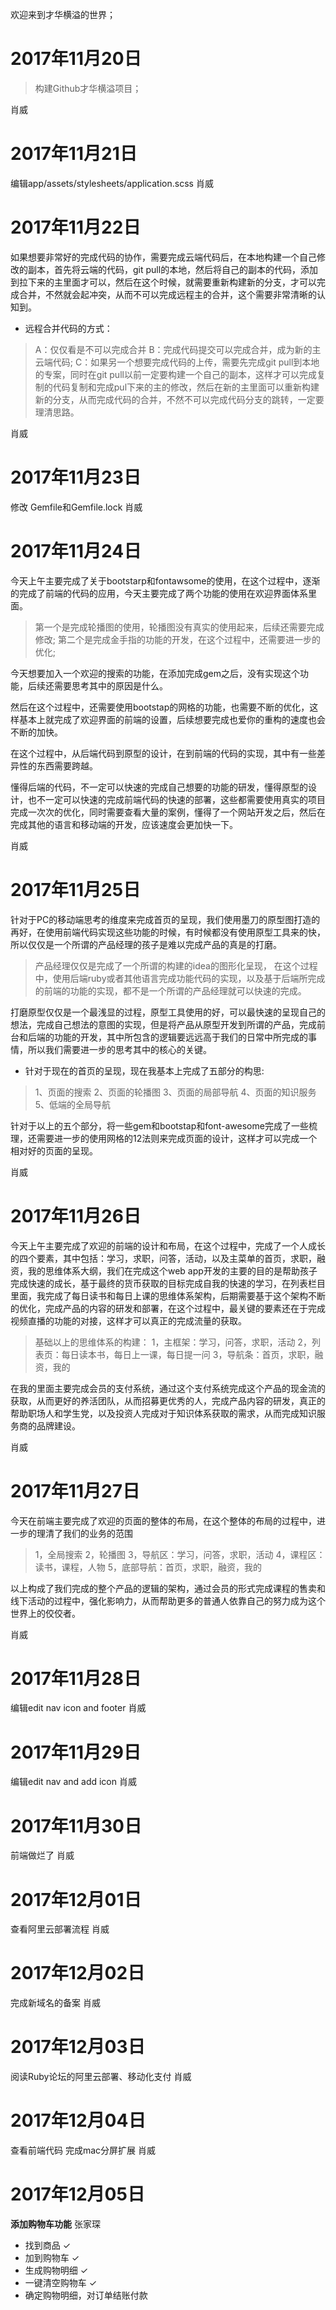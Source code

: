 欢迎来到才华横溢的世界；

# 2017年11月20日

>构建Github才华横溢项目；

肖威

# 2017年11月21日
编辑app/assets/stylesheets/application.scss
肖威

# 2017年11月22日
如果想要非常好的完成代码的协作，需要完成云端代码后，在本地构建一个自己修改的副本，首先将云端的代码，git pull的本地，然后将自己的副本的代码，添加到拉下来的主里面才可以，然后在这个时候，就需要重新构建新的分支，才可以完成合并，不然就会起冲突，从而不可以完成远程主的合并，这个需要非常清晰的认知到。

* 远程合并代码的方式：
>A：仅仅看是不可以完成合并
B：完成代码提交可以完成合并，成为新的主云端代码;
C：如果另一个想要完成代码的上传，需要先完成git pull到本地的专案，同时在git pull以前一定要构建一个自己的副本，这样才可以完成复制的代码复制和完成pul下来的主的修改，然后在新的主里面可以重新构建新的分支，从而完成代码的合并，不然不可以完成代码分支的跳转，一定要理清思路。

肖威


# 2017年11月23日
修改 Gemfile和Gemfile.lock
肖威

# 2017年11月24日
今天上午主要完成了关于bootstarp和fontawsome的使用，在这个过程中，逐渐的完成了前端的代码的应用，今天主要完成了两个功能的使用在欢迎​​界面体系里面。

>第一个是完成轮播图的使用，轮播图没有真实的使用起来，后续还需要完成修改;
第二个是完成金手指的功能的开发，在这个过程中，还需要进一步的优化;

今天想要加入一个欢迎的搜索的功能，在添加完成gem之后，没有实现这个功能，后续还需要思考其中的原因是什么。

然后在这个过程中，还需要使用bootstap的网格的功能，也需要不断的优化，这样基本上就完成了欢迎界面的前端的设置，后续想要完成也爱你的重构的速度也会不断的加快。

在这个过程中，从后端代码到原型的设计，在到前端的代码的实现，其中有一些差异性的东西需要跨越。

懂得后端的代码，不一定可以快速的完成自己想要的功能的研发，懂得原型的设计，也不一定可以快速的完成前端代码的快速的部署，这些都需要使用真实的项目完成一次次的优化，同时需要查看大量的案例，懂得了一个网站开发之后，然后在完成其他的语言和移动端的开发，应该速度会更加快一下。

肖威


# 2017年11月25日
针对于PC的移动端思考的维度来完成首页的呈现，我们使用墨刀的原型图打造的再好，在使用前端代码实现这些功能的时候，有时候都没有使用原型工具来的快，所以仅仅是一个所谓的产品经理的孩子是难以完成产品的真是的打磨。

>产品经理仅仅是完成了一个所谓的构建的idea的图形化呈现， 在这个过程中，使用后端ruby或者其他语言完成功能代码的实现，以及基于后端所完成的前端的功能的实现，都不是一个所谓的产品经理就可以快速的完成。

打磨原型仅仅是一个最浅显的过程，原型工具使用的好，可以最快速的呈现自己的想法，完成自己想法的意图的实现，但是将产品从原型开发到所谓的产品，完成前台和后端的功能的开发，其中所包含的逻辑要远远高于我们的日常中所完成的事情，所以我们需要进一步的思考其中的核心的关键。

* 针对于现在的首页的呈现，现在我基本上完成了五部分的构思:
>1、页面的搜索
2、页面的轮播图
3、页面的局部导航
4、页面的知识服务
5、低端的全局导航

针对于以上的五个部分，将一些gem和bootstap和font-awesome完成了一些梳理，还需要进一步的使用网格的12法则来完成页面的设计，这样才可以完成一个相对好的页面的呈现。

肖威


# 2017年11月26日
今天上午主要完成了欢迎的前端的设计和布局，在这个过程中，完成了一个人成长的四个要素，其中包括：学习，求职，问答，活动，以及主菜单的首页，求职，融资，我的思维体系大纲，我们在完成这个web app开发的主要的目的是帮助孩子完成快速的成长，基于最终的货币获取的目标完成自我的快速的学习，在列表栏目里面，我完成了每日读书和每日上课的思维体系架构，后期需要基于这个架构不断的优化，完成产品的内容的研发和部署，在这个过程中，最关键的要素还在于完成视频直播的功能的对接，这样才可以真正的完成流量的获取。

>基础以上的思维体系的构建：
1，主框架：学习，问答，求职，活动
2，列表页：每日读本书，每日上一课，每日提一问
3，导航条：首页，求职，融资，我的

在我的里面主要完成会员的支付系统，通过这个支付系统完成这个产品的现金流的获取，从而更好的养活团队，从而招募更优秀的人，完成产品内容的研发，真正的帮助职场人和学生党，以及投资人完成对于知识体系获取的需求，从而完成知识服务商的品牌建设。

肖威


# 2017年11月27日
今天在前端主要完成了欢迎的页面的整体的布局，在这个整体的布局的过程中，进一步的理清了我们的业务的范围
>1，全局搜索
2，轮播图
3，导航区：学习，问答，求职，活动
4，课程区：读书，课程，人物
5，底部导航：首页，求职，融资，我的

以上构成了我们完成的整个产品的逻辑的架构，通过会员的形式完成课程的售卖和线下活动的过程中，强化影响力，从而帮助更多的普通人依靠自己的努力成为这个世界上的佼佼者。

肖威


# 2017年11月28日
编辑edit nav icon and footer
肖威

# 2017年11月29日
编辑edit nav and add icon
肖威

# 2017年11月30日
前端做烂了
肖威

# 2017年12月01日
查看阿里云部署流程
肖威

# 2017年12月02日
完成新域名的备案
肖威

# 2017年12月03日
阅读Ruby论坛的阿里云部署、移动化支付
肖威

# 2017年12月04日
查看前端代码
完成mac分屏扩展
肖威

# 2017年12月05日
**添加购物车功能** 张家琛
- 找到商品 ✓
- 加到购物车 ✓
- 生成购物明细 ✓
- 一键清空购物车 ✓
- 确定购物明细，对订单结账付款 
